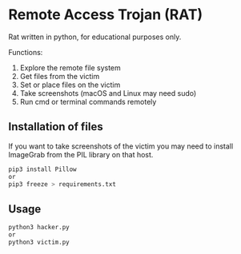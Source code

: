 # Remote Access Trojan (RAT)

Rat written in python, for educational purposes only.

Functions:

1. Explore the remote file system
2. Get files from the victim
3. Set or place files on the victim
4. Take screenshots (macOS and Linux may need sudo)
5. Run cmd or terminal commands remotely

## Installation of files

If you want to take screenshots of the victim you may need to install
ImageGrab from the PIL library on that host.

```bash
pip3 install Pillow
or
pip3 freeze > requirements.txt
```

## Usage

```bash
python3 hacker.py
or
python3 victim.py
```
